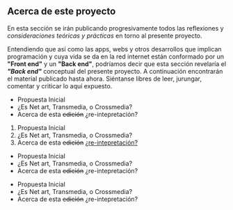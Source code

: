 ## Acerca de este proyecto

En esta sección se irán publicando progresivamente todos las reflexiones y _consideraciones teóricas y prácticas_ en torno al presente proyecto.  
  
  Entendiendo que así como las apps, webs y otros desarrollos que implican programación y cuya vida se da en la red internet están conformado por un **"Front end"** y un **"Back end"**, podríamos decir que esta sección revelaría el _**"Back end"**_ conceptual del presente proyecto. A continuación encontrarán el material publicado hasta ahora. Siéntanse libres de leer, jurungar, comentar y criticar lo aquí expuesto.
  
- Propuesta Inicial
- ¿Es Net art, Transmedia, o Crossmedia?
- Acerca de esta ~~edición~~ ¿re-intepretación?

1. Propuesta Inicial
1. ¿Es Net art, Transmedia, o Crossmedia?
1. Acerca de esta ~~edición~~ [¿re-intepretación?](https://www.sociedadesamericanas.gq "Web central")


* Propuesta Inicial
* ¿Es Net art, Transmedia, o Crossmedia?
* Acerca de esta ~~edición~~ ¿re-intepretación?

+ Propuesta Inicial
+ ¿Es Net art, Transmedia, o Crossmedia?
+ Acerca de esta ~~edición~~ ¿re-intepretación?
